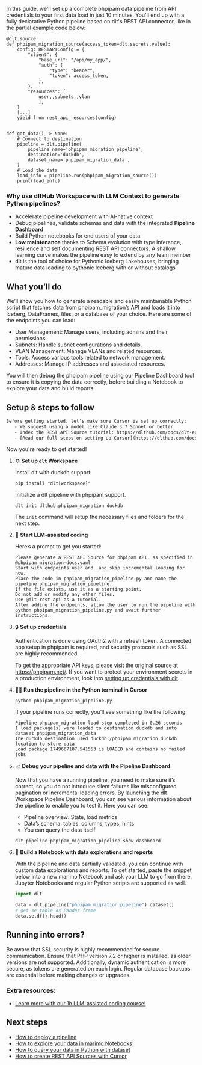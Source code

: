 In this guide, we'll set up a complete phpipam data pipeline from API credentials to your first data load in just 10 minutes. You'll end up with a fully declarative Python pipeline based on dlt's REST API connector, like in the partial example code below:

```python-outcome
@dlt.source
def phpipam_migration_source(access_token=dlt.secrets.value):
    config: RESTAPIConfig = {
        "client": {
            "base_url": "/api/my_app/",
            "auth": {
                "type": "bearer",
                "token": access_token,
            },
        },
        "resources": [
            user,,subnets,,vlan
            ],
    }
    [...]
    yield from rest_api_resources(config)


def get_data() -> None:
    # Connect to destination
    pipeline = dlt.pipeline(
        pipeline_name='phpipam_migration_pipeline',
        destination='duckdb',
        dataset_name='phpipam_migration_data', 
    )
    # Load the data
    load_info = pipeline.run(phpipam_migration_source())
    print(load_info) 
```

### Why use dltHub Workspace with LLM Context to generate Python pipelines?

- Accelerate pipeline development with AI-native context
- Debug pipelines, validate schemas and data with the integrated **Pipeline Dashboard**
- Build Python notebooks for end users of your data
- **Low maintenance** thanks to Schema evolution with type inference, resilience and self documenting REST API connectors. A shallow learning curve makes the pipeline easy to extend by any team member
- dlt is the tool of choice for Pythonic Iceberg Lakehouses, bringing mature data loading to pythonic Iceberg with or without catalogs

## What you’ll do

We’ll show you how to generate a readable and easily maintainable Python script that fetches data from phpipam_migration’s API and loads it into Iceberg, DataFrames, files, or a database of your choice. Here are some of the endpoints you can load:

- User Management: Manage users, including admins and their permissions.
- Subnets: Handle subnet configurations and details.
- VLAN Management: Manage VLANs and related resources.
- Tools: Access various tools related to network management.
- Addresses: Manage IP addresses and associated resources.

You will then debug the phpipam pipeline using our Pipeline Dashboard tool to ensure it is copying the data correctly, before building a Notebook to explore your data and build reports.

## Setup & steps to follow

```default
Before getting started, let's make sure Cursor is set up correctly:
   - We suggest using a model like Claude 3.7 Sonnet or better
   - Index the REST API Source tutorial: https://dlthub.com/docs/dlt-ecosystem/verified-sources/rest_api/ and add it to context as **@dlt rest api**
   - [Read our full steps on setting up Cursor](https://dlthub.com/docs/dlt-ecosystem/llm-tooling/cursor-restapi#23-configuring-cursor-with-documentation)
```

Now you're ready to get started!

1. ⚙️ **Set up `dlt` Workspace**
    
    Install dlt with duckdb support:
    ```shell
    pip install "dlt[workspace]"
    ```

    Initialize a dlt pipeline with phpipam support.
    ```shell
    dlt init dlthub:phpipam_migration duckdb
    ```

    The `init` command will setup the necessary files and folders for the next step.
    
2. 🤠 **Start LLM-assisted coding**
    
    Here’s a prompt to get you started:
    
    ```prompt
    Please generate a REST API Source for phpipam API, as specified in @phpipam_migration-docs.yaml 
    Start with endpoints user and  and skip incremental loading for now. 
    Place the code in phpipam_migration_pipeline.py and name the pipeline phpipam_migration_pipeline. 
    If the file exists, use it as a starting point. 
    Do not add or modify any other files. 
    Use @dlt rest api as a tutorial. 
    After adding the endpoints, allow the user to run the pipeline with python phpipam_migration_pipeline.py and await further instructions.
    ```

    
3. 🔒 **Set up credentials** 
    
    Authentication is done using OAuth2 with a refresh token. A connected app setup in phpipam is required, and security protocols such as SSL are highly recommended.
    
    To get the appropriate API keys, please visit the original source at https://phpipam.net/.
    If you want to protect your environment secrets in a production environment, look into [setting up credentials with dlt](https://dlthub.com/docs/walkthroughs/add_credentials).
    
4. 🏃‍♀️ **Run the pipeline in the Python terminal in Cursor**
    
    ```shell
    python phpipam_migration_pipeline.py
    ```
    
    If your pipeline runs correctly, you’ll see something like the following:
    
    ```shell
    Pipeline phpipam_migration load step completed in 0.26 seconds
    1 load package(s) were loaded to destination duckdb and into dataset phpipam_migration_data
    The duckdb destination used duckdb:/phpipam_migration.duckdb location to store data
    Load package 1749667187.541553 is LOADED and contains no failed jobs
    ```
    
5. 📈 **Debug your pipeline and data with the Pipeline Dashboard**

    Now that you have a running pipeline, you need to make sure it’s correct, so you do not introduce silent failures like misconfigured pagination or incremental loading errors. By launching the dlt Workspace Pipeline Dashboard, you can see various information about the pipeline to enable you to test it. Here you can see:
    - Pipeline overview: State, load metrics
    - Data’s schema: tables, columns, types, hints
    - You can query the data itself
    
    ```shell
    dlt pipeline phpipam_migration_pipeline show dashboard
    ```
    
6. 🐍 **Build a Notebook with data explorations and reports**

    With the pipeline and data partially validated, you can continue with custom data explorations and reports. To get started, paste the snippet below into a new marimo Notebook and ask your LLM to go from there. Jupyter Notebooks and regular Python scripts are supported as well.

    
    ```python
    import dlt

   data = dlt.pipeline("phpipam_migration_pipeline").dataset()
   # get se table as Pandas frame
   data.se.df().head()
    ```

## Running into errors?

Be aware that SSL security is highly recommended for secure communication. Ensure that PHP version 7.2 or higher is installed, as older versions are not supported. Additionally, dynamic authentication is more secure, as tokens are generated on each login. Regular database backups are essential before making changes or upgrades.

### Extra resources:

- [Learn more with our 1h LLM-assisted coding course!](https://www.youtube.com/watch?v=GGid70rnJuM)

## Next steps

- [How to deploy a pipeline](https://dlthub.com/docs/walkthroughs/deploy-a-pipeline)
- [How to explore your data in marimo Notebooks](https://dlthub.com/docs/general-usage/dataset-access/marimo)
- [How to query your data in Python with dataset](https://dlthub.com/docs/general-usage/dataset-access/dataset)
- [How to create REST API Sources with Cursor](https://dlthub.com/docs/dlt-ecosystem/llm-tooling/cursor-restapi)
